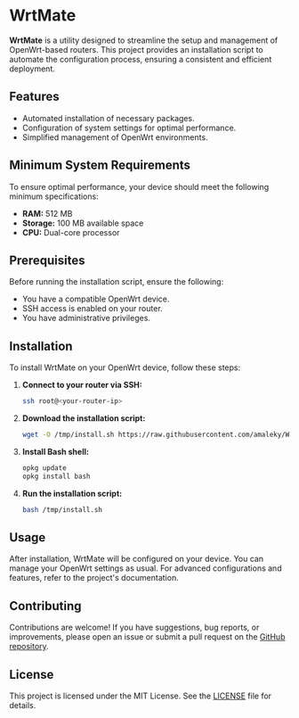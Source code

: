 # WrtMate

**WrtMate** is a utility designed to streamline the setup and management of OpenWrt-based routers. This project provides an installation script to automate the configuration process, ensuring a consistent and efficient deployment.

## Features

- Automated installation of necessary packages.
- Configuration of system settings for optimal performance.
- Simplified management of OpenWrt environments.

## Minimum System Requirements

To ensure optimal performance, your device should meet the following minimum specifications:

- **RAM:** 512 MB
- **Storage:** 100 MB available space
- **CPU:** Dual-core processor

## Prerequisites

Before running the installation script, ensure the following:

- You have a compatible OpenWrt device.
- SSH access is enabled on your router.
- You have administrative privileges.

## Installation

To install WrtMate on your OpenWrt device, follow these steps:

1. **Connect to your router via SSH:**

   ```bash
   ssh root@<your-router-ip>

2. **Download the installation script:**

   ```bash
   wget -O /tmp/install.sh https://raw.githubusercontent.com/amaleky/WrtMate/main/install.sh

3. **Install Bash shell:**

   ```bash
   opkg update
   opkg install bash

4. **Run the installation script:**

   ```bash
   bash /tmp/install.sh

## Usage

After installation, WrtMate will be configured on your device. You can manage your OpenWrt settings as usual. For advanced configurations and features, refer to the project's documentation.

## Contributing

Contributions are welcome! If you have suggestions, bug reports, or improvements, please open an issue or submit a pull request on the [GitHub repository](https://github.com/amaleky/WrtMate).

## License

This project is licensed under the MIT License. See the [LICENSE](https://github.com/amaleky/WrtMate/blob/main/LICENSE) file for details.

